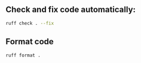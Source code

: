 ## Check and fix code automatically:
``` bash
ruff check . --fix
```

## Format code
``` bash
ruff format .
```